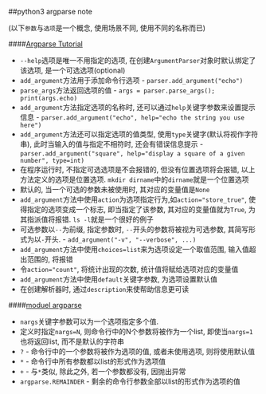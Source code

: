 ##python3 argparse note

(以下`参数`与`选项`是一个概念, 使用场景不同, 使用不同的名称而已)

####[Argparse Tutorial](https://docs.python.org/3/howto/argparse.html)

- `--help`选项是唯一不用指定的选项, 在创建`ArgumentParser`对象时默认绑定了该选项, 是一个可选选项(optional)
- `add_argument`方法用于添加命令行选项 - `parser.add_argument("echo")`
- `parse_args`方法返回选项的值 - `args = parser.parse_args(); print(args.echo)`
- `add_argument`方法指定选项的名称时, 还可以通过`help`关键字参数来设置提示信息 - `parser.add_argument("echo", help="echo the string you use here")`
- `add_argument`方法还可以指定选项的值类型, 使用`type`关键字(默认将视作字符串), 此时当输入的值与指定不相符时, 还会有错误信息提示 - `parser.add_argument("square", help="display a square of a given number", type=int)`
- 在程序运行时, 不指定可选选项是不会报错的, 但没有位置选项将会报错, 以上方法定义的选项是位置选项. `mkdir dirname`中的`dirname`就是一个位置选项
- 默认的, 当一个可选的参数未被使用时, 其对应的变量值是`None`
- `add_argument`方法中使用`action`为选项指定行为,如`action="store_true"`, 使得指定的选项变成一个标志, 即当指定了该参数, 其对应的变量值就为`True`, 为其指派值将报错. `ls -l`就是一个很好的例子
- 可选参数以`--`为前缀, 指定参数时, `--`开头的参数将被视为可选参数, 其简写形式为以`-`开头. - `add_argument("-v", "--verbose", ...)`
- `add_argument`方法中使用`choices=list`来为选项设定一个取值范围, 输入值超出范围的, 将报错
- 令`action="count"`, 将统计出现的次数, 统计值将赋给选项对应的变量值
- `add_argument`方法中使用`default`关键字参数, 为选项设置默认值
- 在创建解析器时, 通过`description`来使帮助信息更可读

####[moduel argparse](https://docs.python.org/3/library/argparse.html)

- `nargs`关键字参数可以为一个选项指定多个值.
 - 定义时指定`nargs=N`, 则命令行中的N个参数将被作为一个list, 即使当`nargs=1`也将返回list, 而不是默认的字符串
 - `?` - 命令行中的一个参数将被作为选项的值, 或者未使用选项, 则将使用默认值
 - `*` - 命令行中所有参数都以list的形式作为选项值
 - `+` - 与`*`类似, 除此之外, 若一个参数都没有, 因抛出异常
 - `argparse.REMAINDER` - 剩余的命令行参数全部以list的形式作为选项的值
